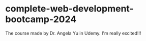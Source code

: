# complete-web-development-bootcamp-2024
 The course made by Dr. Angela Yu in Udemy. I'm really excited!!!
